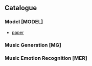 

## Catalogue

### Model [MODEL]
* [paper](./templete.md)

### Music Generation [MG]


### Music Emotion Recognition [MER]

